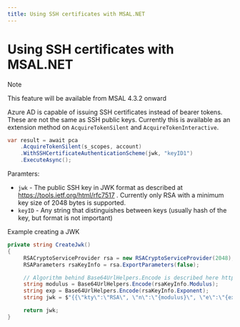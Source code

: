 ```yaml
---
title: Using SSH certificates with MSAL.NET
---
```


# Using SSH certificates with MSAL.NET

>[!NOTE]
>This feature will be available from MSAL 4.3.2 onward

Azure AD is capable of issuing SSH certificates instead of bearer tokens. These are not the same as SSH public keys. Currently this is available as an extension method on `AcquireTokenSilent` and `AcquireTokenInteractive`.

```csharp
var result = await pca
    .AcquireTokenSilent(s_scopes, account)
    .WithSSHCertificateAuthenticationScheme(jwk, "keyID1")
    .ExecuteAsync();
```

Paramters:

- `jwk` - The public SSH key in JWK format as described at https://tools.ietf.org/html/rfc7517 . Currently only RSA with a minimum key size of 2048 bytes is supported.
- `keyID` - Any string that distinguishes between keys (usually hash of the key, but format is not important)

Example creating a JWK

```csharp
private string CreateJwk()
{
     RSACryptoServiceProvider rsa = new RSACryptoServiceProvider(2048);
     RSAParameters rsaKeyInfo = rsa.ExportParameters(false);

     // Algorithm behind Base64UrlHelpers.Encode is described here https://www.rfc-editor.org/rfc/rfc7515.html#appendix-C
     string modulus = Base64UrlHelpers.Encode(rsaKeyInfo.Modulus); 
     string exp = Base64UrlHelpers.Encode(rsaKeyInfo.Exponent);
     string jwk = $"{{\"kty\":\"RSA\", \"n\":\"{modulus}\", \"e\":\"{exp}\"}}";

     return jwk;
}
```
